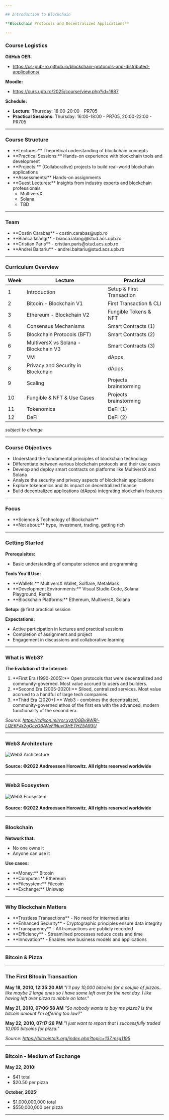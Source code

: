 ```yaml
---

## Introduction to Blockchain

**Blockchain Protocols and Decentralized Applications**

---
```


### Course Logistics

**GitHub OER:**
- https://cs-pub-ro.github.io/blockchain-protocols-and-distributed-applications/

**Moodle:**
- https://curs.upb.ro/2025/course/view.php?id=1887

**Schedule:**
- **Lecture:** Thursday: 18:00-20:00 - PR705
- **Practical Sessions:** Thursday: 16:00-18:00 - PR705, 20:00-22:00 - PR705

---

### Course Structure

- <!-- .element: class="fragment" -->**Lectures:** Theoretical understanding of blockchain concepts
- <!-- .element: class="fragment" -->**Practical Sessions:** Hands-on experience with blockchain tools and development
- <!-- .element: class="fragment" -->**Projects:** (Collaborative) projects to build real-world blockchain applications
- <!-- .element: class="fragment" -->**Assessments:** Hands-on assignments
- <!-- .element: class="fragment" -->**Guest Lectures:** Insights from industry experts and blockchain professionals
  - <!-- .element: class="fragment" -->MultiversX
  - <!-- .element: class="fragment" -->Solana
  - <!-- .element: class="fragment" -->TBD

---

### Team

- <!-- .element: class="fragment" -->**Costin Carabaș** - costin.carabas@upb.ro
- <!-- .element: class="fragment" -->**Bianca Ialangi** - bianca.ialangi@stud.acs.upb.ro
- <!-- .element: class="fragment" -->**Cristian Paris** - cristian.paris@stud.acs.upb.ro
- <!-- .element: class="fragment" -->**Andrei Baltariu** - andrei.baltariu@stud.acs.upb.ro

---

### Curriculum Overview

| Week | Lecture | Practical |
|------|---------|-----------|
| 1 | Introduction | Setup & First Transaction |
| 2 | Bitcoin - Blockchain V1 | First Transaction & CLI |
| 3 | Ethereum - Blockchain V2 | Fungible Tokens & NFT |
| 4 | Consensus Mechanisms | Smart Contracts (1) |
| 5 | Blockchain Protocols (BFT) | Smart Contracts (2) |
| 6 | MultiversX vs Solana - Blockchain V3 | Smart Contracts (3) |
| 7 | VM | dApps |
| 8 | Privacy and Security in Blockchain | dApps |
| 9 | Scaling | Projects brainstorming |
| 10 | Fungible & NFT & Use Cases | Projects brainstorming |
| 11 | Tokenomics | DeFi (1) |
| 12 | DeFi | DeFi (2) |

*subject to change*

---

### Course Objectives

- <!-- .element: class="fragment" -->Understand the fundamental principles of blockchain technology
- <!-- .element: class="fragment" -->Differentiate between various blockchain protocols and their use cases
- <!-- .element: class="fragment" -->Develop and deploy smart contracts on platforms like MultiversX and Solana
- <!-- .element: class="fragment" -->Analyze the security and privacy aspects of blockchain applications
- <!-- .element: class="fragment" -->Explore tokenomics and its impact on decentralized finance
- <!-- .element: class="fragment" -->Build decentralized applications (dApps) integrating blockchain features

---

### Focus

- <!-- .element: class="fragment" -->**Science & Technology of Blockchain**
- <!-- .element: class="fragment" -->**Not about:** hype, investment, trading, getting rich

---

### Getting Started

**Prerequisites:** <!-- .element: class="fragment" -->
- <!-- .element: class="fragment" -->Basic understanding of computer science and programming

**Tools You'll Use:** <!-- .element: class="fragment" -->
- <!-- .element: class="fragment" -->**Wallets:** MultiversX Wallet, Solflare, MetaMask
- <!-- .element: class="fragment" -->**Development Environments:** Visual Studio Code, Solana Playground, Remix
- <!-- .element: class="fragment" -->**Blockchain Platforms:** Ethereum, MultiversX, Solana

**Setup:** @ first practical session <!-- .element: class="fragment" -->

**Expectations:** <!-- .element: class="fragment" -->
- <!-- .element: class="fragment" -->Active participation in lectures and practical sessions
- <!-- .element: class="fragment" -->Completion of assignment and project
- <!-- .element: class="fragment" -->Engagement in discussions and collaborative learning

---

### What is Web3?

**The Evolution of the Internet:** <!-- .element: class="fragment" -->

1. <!-- .element: class="fragment" -->**First Era (1990-2005):** Open protocols that were decentralized and community-governed. Most value accrued to users and builders.

2. <!-- .element: class="fragment" -->**Second Era (2005-2020):** Siloed, centralized services. Most value accrued to a handful of large tech companies.

3. <!-- .element: class="fragment" -->**Third Era (2020+):** Web3 - combines the decentralized, community-governed ethos of the first era with the advanced, modern functionality of the second era.

*Source: https://cdixon.mirror.xyz/0GBv9WRI-LQE6F4r2gGczG6AVeFlNuvt3HETHZ5A93U*

---

### Web3 Architecture

![Web3 Architecture](media/web3_architecture.png)

#### Source: ©2022 Andreessen Horowitz. All rights reserved worldwide

---

### Web3 Ecosystem

![Web3 Ecosystem](media/web3_ecosystem.png)

#### Source: ©2022 Andreessen Horowitz. All rights reserved worldwide

---

### Blockchain

**Network that:** <!-- .element: class="fragment" -->
- <!-- .element: class="fragment" -->No one owns it
- <!-- .element: class="fragment" -->Anyone can use it

**Use cases:** <!-- .element: class="fragment" -->
- <!-- .element: class="fragment" -->**Money:** Bitcoin
- <!-- .element: class="fragment" -->**Computer:** Ethereum
- <!-- .element: class="fragment" -->**Filesystem:** Filecoin
- <!-- .element: class="fragment" -->**Exchange:** Uniswap

---

### Why Blockchain Matters

- <!-- .element: class="fragment" -->**Trustless Transactions** - No need for intermediaries
- <!-- .element: class="fragment" -->**Enhanced Security** - Cryptographic principles ensure data integrity
- <!-- .element: class="fragment" -->**Transparency** - All transactions are publicly recorded
- <!-- .element: class="fragment" -->**Efficiency** - Streamlined processes reduce costs and time
- <!-- .element: class="fragment" -->**Innovation** - Enables new business models and applications

---

### Bitcoin & Pizza

---

### The First Bitcoin Transaction

**May 18, 2010, 12:35:20 AM**
*"I'll pay 10,000 bitcoins for a couple of pizzas.. like maybe 2 large ones so I have some left over for the next day. I like having left over pizza to nibble on later."*

**May 21, 2010, 07:06:58 AM**
*"So nobody wants to buy me pizza? Is the bitcoin amount I'm offering too low?"*

**May 22, 2010, 07:17:26 PM**
*"I just want to report that I successfully traded 10,000 bitcoins for pizza."*

*Source: https://bitcointalk.org/index.php?topic=137.msg1195*

---

### Bitcoin - Medium of Exchange

**May 22, 2010:**
- $41 total
- $20.50 per pizza

**October, 2025:**
- $1,000,000,000 total
- $550,000,000 per pizza

---